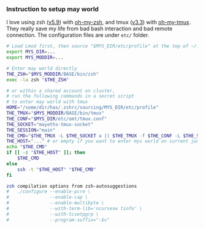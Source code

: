 ### Instruction to setup may world

I love using zsh ([v5.9](https://sourceforge.net/projects/zsh/files/zsh/5.9/zsh-5.9.tar.xz/download)) with [oh-my-zsh](https://github.com/ohmyzsh/ohmyzsh), and tmux ([v3.3](https://github.com/tmux/tmux/releases/tag/3.3a)) with [oh-my-tmux](https://github.com/gpakosz/.tmux). They really save my life from bad bash interaction and bad remote connection. The configuration files are under `etc/` folder.

```bash
# Load Lmod first, then source "$MYS_DIR/etc/profile" at the top of ~/.bashrc or ~/.zshrc.
export MYS_DIR=...
export MYS_MODDIR=...

# Enter may world directly
THE_ZSH="$MYS_MODDIR/BASE/bin/zsh"
exec -la zsh "$THE_ZSH"

# or within a shared account on cluster,
# run the following commands in a secret script
# to enter may world with tmux
HOME="/some/dir/has/.zshrc/sourcing/MYS_DIR/etc/profile"
THE_TMUX="$MYS_MODDIR/BASE/bin/tmux"
THE_CONF="$MYS_DIR/etc/omt/tmux.conf"
THE_SOCKET="mayeths-tmux-socket"
THE_SESSION="main"
THE_CMD="$THE_TMUX -L $THE_SOCKET a || $THE_TMUX -f $THE_CONF -L $THE_SOCKET new -s $THE_SESSION"
THE_HOST="..." # or empty if you want to enter mys world on current jumper machine
echo "$THE_CMD"
if [[ -z "$THE_HOST" ]]; then
    $THE_CMD
else
    ssh -t "$THE_HOST" "$THE_CMD"
fi
```

```bash
zsh compilation options from zsh-autosuggestions
#   ./configure --enable-pcre \
#               --enable-cap \
#               --enable-multibyte \
#               --with-term-lib='ncursesw tinfo' \
#               --with-tcsetpgrp \
#               --program-suffix="-$v"
```
